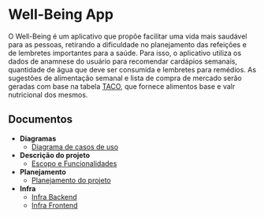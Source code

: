 # Well-Being App

O Well-Being é um aplicativo que propõe facilitar uma vida mais saudável para as pessoas, retirando a dificuldade no planejamento das refeições e de lembretes importantes para a saúde. Para isso, o aplicativo utiliza os dados de anamnese do usuário para recomendar cardápios semanais, quantidade de água que deve ser consumida e lembretes para remédios.
As sugestões de alimentação semanal e lista de compra de mercado serão geradas com base na tabela [TACO](https://www.nepa.unicamp.br/taco/tabela.php?ativo=tabela), que fornece alimentos base e valr nutricional dos mesmos.

## Documentos 
- **Diagramas**
    * [Diagrama de casos de uso](casos-de-uso.md)
- **Descrição do projeto**
    * [Escopo e Funcionalidades](../README.md)
- **Planejamento**
    * [Planejamento do projeto](planejamento.md)
- **Infra**
    * [Infra Backend](infra-backend.md)
    * [Infra Frontend](infra-frontend.md)